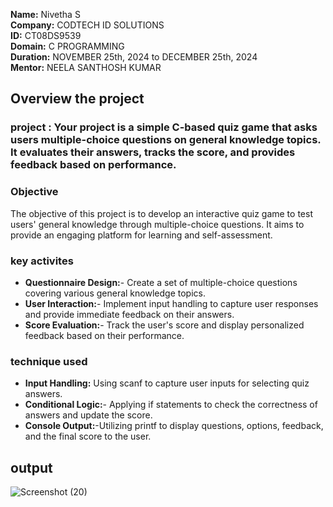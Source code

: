 **Name:** Nivetha S                                                                                                                                              
**Company:** CODTECH ID SOLUTIONS                                                                                                                                       
**ID:** CT08DS9539                                                                                                                                                     
**Domain:** C PROGRAMMING                                                                                                                                                   
**Duration:**  NOVEMBER 25th, 2024 to DECEMBER 25th, 2024                                                                                                                   
**Mentor:** NEELA SANTHOSH KUMAR                                                                                                                                             



## Overview the project

### project : Your project is a simple C-based quiz game that asks users multiple-choice questions on general knowledge topics. It evaluates their answers, tracks the score, and provides feedback based on performance.


### Objective 
The objective of this project is to develop an interactive quiz game to test users' general knowledge through multiple-choice questions. It aims to provide an engaging platform for learning and self-assessment.


### key activites 

- **Questionnaire Design:**- Create a set of multiple-choice questions covering various general knowledge topics.
- **User Interaction:**- Implement input handling to capture user responses and provide immediate feedback on their answers.
- **Score Evaluation:**- Track the user's score and display personalized feedback based on their performance.

### technique used 

- **Input Handling:** Using scanf to capture user inputs for selecting quiz answers.
- **Conditional Logic:**- Applying if statements to check the correctness of answers and update the score.
- **Console Output:**-Utilizing printf to display questions, options, feedback, and the final score to the user.

## output 
![Screenshot (20)](https://github.com/user-attachments/assets/86dc8d2d-dc80-4c02-b50a-7708862afdf1)




